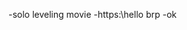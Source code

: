 -solo leveling movie
-https:\\hello brp
-ok
<!---
jalal176/jalal176 is a ✨ special ✨ repository because its `README.md` (this file) appears on your GitHub profile.
You can click the Preview link to take a look at your changes.
--->
